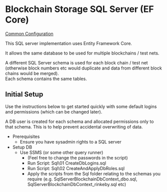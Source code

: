 ﻿#  Blockchain Storage SQL Server (EF Core)

[Common Configuration](../)

This SQL server implementation uses Entity Framework Core.

It allows the same database to be used for multiple blockchains / test nets.  

A different SQL Server schema is used for each block chain / test net (otherwise block numbers etc would duplicate and data from different block chains would be merged).  
Each schema contains the same tables.

## Initial Setup

Use the instructions below to get started quickly with some default logins and permissions (which can be changed later).

A DB user is created for each schema and allocated permissions only to that schema.  This is to help prevent accidental overwriting of data.

* Prerequisites
	* Ensure you have sysadmin rights to a SQL server
* Setup DB
	* Use SSMS (or some other query runner)
		* (Feel free to change the passwords in the script)
		* Run Script: Sql\01 CreateDbLogins.sql
	    * Run Script: Sql\02 CreateAndApplyDbRoles.sql
		* Apply the scripts from the Sql folder relating to the schemas you require (e.g. SqlServerBlockchainDbContext_dbo.sql, SqlServerBlockchainDbContext_rinkeby.sql etc)